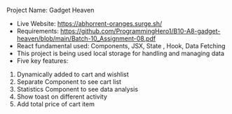 Project Name: Gadget Heaven
 - Live Website: https://abhorrent-oranges.surge.sh/
 - Requirements: https://github.com/ProgrammingHero1/B10-A8-gadget-heaven/blob/main/Batch-10_Assignment-08.pdf
 - React fundamental used: Components, JSX, State , Hook, Data Fetching
 - This project is being used local storage for handling and managing data
 - Five key features:
 1. Dynamically added to cart and wishlist
 2. Separate Component to see cart list
 3. Statistics Component to see data analysis
 4. Show toast on different activity
 5. Add total price of cart item




